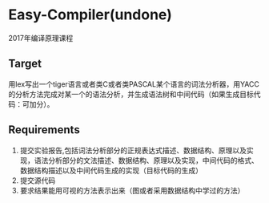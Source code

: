# Easy-Compiler(undone)
2017年编译原理课程

## Target
用lex写出一个tiger语言或者类C或者类PASCAL某个语言的词法分析器，用YACC的分析方法完成对某一个的语法分析，并生成语法树和中间代码（如果生成目标代码：可加分）。 

## Requirements
1. 提交实验报告,包括词法分析部分的正规表达式描述、数据结构、原理以及实现，语法分析部分的文法描述、数据结构、原理以及实现，中间代码的格式、数据结构描述以及中间代码生成的实现（目标代码的生成）
2. 提交源代码
3. 要求结果能用可视的方法表示出来（图或者采用数据结构中学过的方法） 



